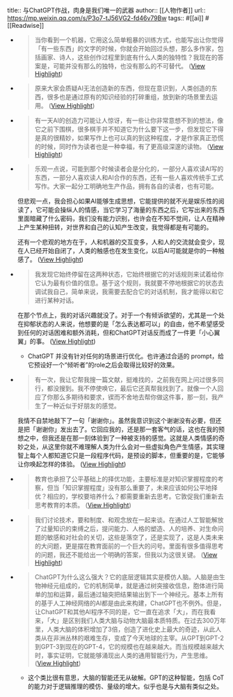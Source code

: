 title:: 与ChatGPT作战，肉身是我们唯一的武器
author:: [[人物作者]]
url:: https://mp.weixin.qq.com/s/P3o7-tJ56VG2-fd46v79Bw
tags:: #[[ai]] #[[Readwise]]

- > 当你看到一个机器，它用这么简单粗暴的训练方式，也能写出让你觉得「有一些东西」的文字的时候，你就会开始回过头想，那么多作家，包括画家、诗人，这些创作过程里到底有什么人类的独特性？我现在的答案是，可能并没有那么的独特，也没有那么的不可替代。 ([View Highlight](https://read.readwise.io/read/01gx7a7r3j4x2g1gx0e60y36h9))
- > 原来大家会质疑AI无法创造新的东西，但现在意识到，人类创造的东西，很多也是通过原有的知识经验的打碎重组，放到新的场景里去运用。 ([View Highlight](https://read.readwise.io/read/01gx7a8q4byjm6anaadg4rb0e2))
- > 有一天AI的创造力可能让人惊讶，有一些让你非常意想不到的想法，像它之前下围棋，很多棋手并不知道它为什么要下这一步，但发现它下得是真的很精妙，如果写作上也可以真的到这种程度，才是作家真正恐慌的时候，同时作为读者也是一种幸福，有了更高级深邃的读物。 ([View Highlight](https://read.readwise.io/read/01gx7ae5p6vrsbz41t8sdmpwb7))
- > 乐观一点说，可能到那个时候读者会是分化的，一部分人喜欢读AI写的东西，一部分人喜欢读人和AI合作的东西，还有一些人喜欢传统手工式写作。大家一起分工明确地生产作品，拥有各自的读者，也有可能。
  
  
  
  但悲观一点，我会担心如果AI能够生成思想，它能提供的就不光是娱乐性的阅读了，它可能会操纵人的情感，当它学习了海量的东西之后，它写出来的东西里面暗藏了什么密码，我们没有能力识别，也许会在不知不觉间，让人在精神上产生某种扭转，对世界和自己的认知产生改变，我觉得都是有可能的。
  
  
  
  还有一个悲观的地方在于，人和机器的交互变多，人和人的交流就会变少，现在人已经开始自闭了，人类的触感也在发生变化，以后AI可能就是你的一种触感了。 ([View Highlight](https://read.readwise.io/read/01gx7af6172htdk826j875vpjh))
- > 我发现它始终停留在这两种状态，它始终根据它的对话规则来试着给你它认为最有价值的信息。基于这个规则，我就要不停地根据它的状态去调试我自己，简单来说，我需要去配合它的对话机制，我才能得以和它进行某种对话。
  
  
  
  在那个节点上，我的对话兴趣就没了。对于一个有倾诉欲望的，尤其是一个处在抑郁状态的人来说，他想要的是「怎么表达都可以」的自由，他不希望感受到任何的对话困难和额外消耗，但和ChatGPT对话反而成了一件更「小心翼翼」的事。 ([View Highlight](https://read.readwise.io/read/01gx7ahwnskqv435qfm4f9ejx7))
	- ChatGPT 并没有针对任何的场景进行优化。也许通过合适的 prompt，给它预设好一个“倾听者”的role之后会取得比较好的效果。
- > 有一次，我让它帮我搜一篇文献，挺难找的，之前我在网上问过很多同行，都没搜到。我不停使唤它，最后它还真帮我找到了。就像一个人回应了你那么多期待和要求，锲而不舍地去帮你做这件事，那一刻，我产生了一种近似于好朋友的感觉。
  
  
  
  我情不自禁地敲下了一句「谢谢你」。虽然我意识到这个谢谢没有必要，但还是把「谢谢你」发出去了。它回应我的，还是那一套客气的话，这也在我的预想之中，但我还是在那一刻体验到了一种被支持的感觉。这就是人类情感的奇妙之处，从这里你就不难理解人类为什么会对一些虚拟角色产生情感，其实理智上每个人都知道它只是一段程序代码，是预设的脚本，但重要的是，它能够让你唤起怎样的体验。 ([View Highlight](https://read.readwise.io/read/01gx7aqb36h2np912v45t35djj))
- > 教育也承担了公平基础上的择优功能，主要标准是对知识掌握程度的考察，但当「知识掌握程度」没有那么重要了，未来应该如何公平地择优？相应的，学校要培养什么？都需要重新去思考。它敦促我们重新去思考教育的本质。 ([View Highlight](https://read.readwise.io/read/01gx7b4a1fn22j0c9pf0nqgv8r))
- > 我们讨论技术，要和制度、和观念放在一起来谈。在通过人工智能解放了过量知识的束缚之后，提问能力、人格的塑造、人的培养、对生命问题的敏感和对社会的关切，这些是落空了，还是实现了，这是人类未来的大问题，更是摆在教育面前的一个巨大的问号。里面有很多值得思考的问题，我还不能给出一个明确的答案，但我以为这很关键。 ([View Highlight](https://read.readwise.io/read/01gx7b8vt4eh54wcmgccy5e2n9))
- > ChatGPT为什么这么强大？它的底层逻辑其实是模仿人脑。人脑是由生物神经元组成的，它的机制简单，就是通过树突接收信息，胞体进行简单的加和运算，最后通过轴突把结果输出到下一个神经元。基本上所有的基于人工神经网络的AI都是由此来构建，ChatGPT也不例外。但是，让ChatGPT和其他AI程序不同的是，它一直在追求「大」，而在我看来，「大」是区别我们人类大脑与动物大脑最本质特质。在过去300万年里，人类大脑的体积增加了3倍，创造了进化史上最大的奇迹，从此人类从在非洲丛林的艰难生存，变成了今天地球的主宰。从GPT到GPT-2到GPT-3到现在的GPT-4，它的规模也在越来越大。而当规模越来越大时，事实证明，它就能够涌现出人类的通用智能行为，产生思维。 ([View Highlight](https://read.readwise.io/read/01gx7bd6srn1nj70wgneh98m27))
	- 这个类比很有意思，大脑的智能还无从破解。GPT的这种智能，包括 CoT的能力对于逻辑推理的模仿、量级的增大。似乎也是与大脑有类似之处。